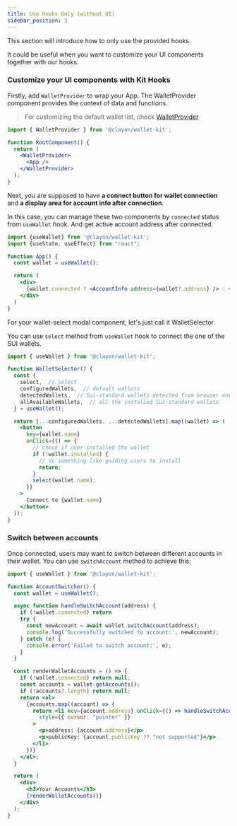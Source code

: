 ```yaml
---
title: Use Hooks Only (without UI)
sidebar_position: 3
---
```


This section will introduce how to only use the provided hooks. 

It could be useful when you want to customize your UI components together with our hooks. 

### Customize your UI components with Kit Hooks

Firstly, add `WalletProvider` to wrap your App. The WalletProvider component provides the context of data and functions.

> For customizing the default wallet list, check [WalletProvider](/docs/components/WalletProvider#customize-your-wallet-list-on-modal)

```jsx
import { WalletProvider } from '@clayon/wallet-kit';

function RootComponent() {
  return (
    <WalletProvider>
      <App />
    </WalletProvider>
  );
}
```

Next, you are supposed to have **a connect button for wallet connection** and **a display area for account info after connection**.

In this case, you can manage these two components by `connected` status from `useWallet` hook.
 And get active account address after connected.

```jsx
import {useWallet} from '@clayon/wallet-kit';
import {useState, useEffect} from "react";

function App() {
  const wallet = useWallet();

  return (
    <div>
      {wallet.connected ? <AccountInfo address={wallet?.address} /> : <ConnectButton />}
    </div>
  )
}
```

For your wallet-select modal component, let's just call it WalletSelector. 

You can use `select` method from `useWallet` hook to connect the one of the SUI wallets. 

```jsx
import { useWallet } from '@clayon/wallet-kit';

function WalletSelector() {
  const { 
    select,  // select 
    configuredWallets,  // default wallets
    detectedWallets,  // Sui-standard wallets detected from browser env
    allAvailableWallets,  // all the installed Sui-standard wallets
  } = useWallet();

  return [...configuredWallets, ...detectedWallets].map((wallet) => (
    <button
      key={wallet.name}
      onClick={() => {
        // check if user installed the wallet
        if (!wallet.installed) {
          // do something like guiding users to install
          return;
        }
        select(wallet.name);
      }}
    >
      Connect to {wallet.name}
    </button>
  ));
}
```

### Switch between accounts

Once connected, users may want to switch between different accounts in their wallet. You can use `switchAccount` method to achieve this:

```jsx
import { useWallet } from '@clayon/wallet-kit';

function AccountSwitcher() {
  const wallet = useWallet();

  async function handleSwitchAccount(address) {
    if (!wallet.connected) return
    try {
      const newAccount = await wallet.switchAccount(address);
      console.log('Successfully switched to account:', newAccount);
    } catch (e) {
      console.error('Failed to switch account:', e);
    }
  }

  const renderWalletAccounts = () => {
    if (!wallet.connected) return null;
    const accounts = wallet.getAccounts();
    if (!accounts?.length) return null;
    return <ol>
      {accounts.map((account) => {
        return <li key={account.address} onClick={() => handleSwitchAccount(account.address)}
          style={{ cursor: "pointer" }}
        >
          <p>address: {account.address}</p>
          <p>publicKey: {account.publicKey ?? "not supported"}</p>
        </li>
      })}
    </ol>;
  }

  return (
    <div>
      <h3>Your Accounts</h3>
      {renderWalletAccounts()}
    </div>
  );
}
```


